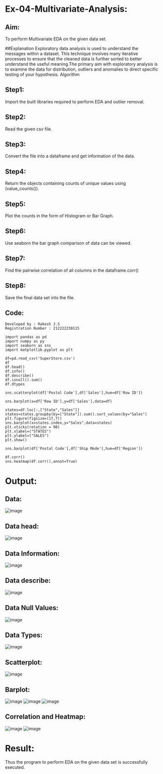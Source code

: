 # Ex-04-Multivariate-Analysis:
## Aim:

To perform Multivariate EDA on the given data set.

##Explanation Exploratory data analysis is used to understand the messages within a dataset. This technique involves many iterative processes to ensure that the cleaned data is further sorted to better understand the useful meaning.The primary aim with exploratory analysis is to examine the data for distribution, outliers and anomalies to direct specific testing of your hypothesis.
Algorithm
## Step1:

Import the built libraries required to perform EDA and outlier removal.
## Step2:

Read the given csv file.
## Step3:

Convert the file into a dataframe and get information of the data.
## Step4:

Return the objects containing counts of unique values using (value_counts()).
## Step5:

Plot the counts in the form of Histogram or Bar Graph.
## Step6:

Use seaborn the bar graph comparison of data can be viewed.
## Step7:

Find the pairwise correlation of all columns in the dataframe.corr()
## Step8:

Save the final data set into the file.
## Code:
```
Developed by : Rakesh J.S
Registration Number : 212222230115

import pandas as pd
import numpy as py
import seaborn as sns
import matplotlib.pyplot as plt

df=pd.read_csv('SuperStore.csv')
df
df.head()
df.info()
df.describe()
df.isnull().sum()
df.dtypes

sns.scatterplot(df['Postal Code'],df['Sales'],hue=df['Row ID'])

sns.barplot(x=df['Row ID'],y=df['Sales'],data=df)

states=df.loc[:,["State","Sales"]]
states=states.groupby(by=["State"]).sum().sort_values(by="Sales")
plt.figure(figsize=(17,7))
sns.barplot(x=states.index,y="Sales",data=states)
plt.xticks(rotation = 90)
plt.xlabel=("STATES")
plt.ylabel=("SALES")
plt.show()

sns.barplot(df['Postal Code'],df['Ship Mode'],hue=df['Region'])

df.corr()
sns.heatmap(df.corr(),annot=True)
```
# Output:
## Data:
![image](https://github.com/rakesh9339/Ex-04-Multivariate-Analysis/assets/121115650/5fb0bf08-8a69-40c9-9b02-b916f25550f2)

## Data head:
![image](https://github.com/rakesh9339/Ex-04-Multivariate-Analysis/assets/121115650/0dc75325-b1bb-49fb-ac97-7c763766bc24)

## Data Information:
![image](https://github.com/rakesh9339/Ex-04-Multivariate-Analysis/assets/121115650/ad8c7d1d-7f22-49a9-b59e-3eae0e654986)

## Data describe:
![image](https://github.com/rakesh9339/Ex-04-Multivariate-Analysis/assets/121115650/24122424-f332-4d42-a1ae-269aabaadeb1)

## Data Null Values:
![image](https://github.com/rakesh9339/Ex-04-Multivariate-Analysis/assets/121115650/731db795-9fee-4d19-b391-1641b0dc1d8c)

## Data Types:
![image](https://github.com/rakesh9339/Ex-04-Multivariate-Analysis/assets/121115650/3cd88921-edf9-4e51-b65e-65d8f92e5c51)

## Scatterplot:
![image](https://github.com/rakesh9339/Ex-04-Multivariate-Analysis/assets/121115650/6b6d4344-4ffc-4c8a-a2e8-a18e8d959b9d)

## Barplot:
![image](https://github.com/rakesh9339/Ex-04-Multivariate-Analysis/assets/121115650/103c029e-7db0-4b8e-9b32-9e1d35daceca)
![image](https://github.com/rakesh9339/Ex-04-Multivariate-Analysis/assets/121115650/4fbf8689-6bc9-4fbf-89dc-48284b98eb62)
![image](https://github.com/rakesh9339/Ex-04-Multivariate-Analysis/assets/121115650/05cbc63b-bd17-4ca3-82b1-871233b12c1c)

## Correlation and Heatmap:
![image](https://github.com/rakesh9339/Ex-04-Multivariate-Analysis/assets/121115650/d2661b82-650b-4667-a5d2-9684856a8e46)
![image](https://github.com/rakesh9339/Ex-04-Multivariate-Analysis/assets/121115650/9aca5e7c-e72b-4b07-9877-481c07954c88)

# Result:

Thus the program to perform EDA on the given data set is successfully executed.
